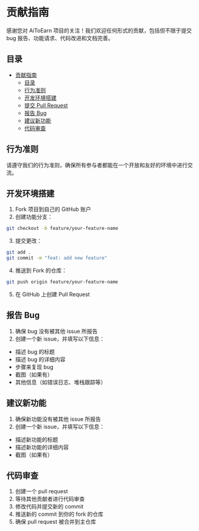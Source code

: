 # 贡献指南

感谢您对 AiToEarn 项目的关注！我们欢迎任何形式的贡献，包括但不限于提交 bug 报告、功能请求、代码改进和文档完善。

## 目录

- [贡献指南](#贡献指南)
  - [目录](#目录)
  - [行为准则](#行为准则)
  - [开发环境搭建](#开发环境搭建)
  - [提交 Pull Request](#提交-pull-request)
  - [报告 Bug](#报告-bug)
  - [建议新功能](#建议新功能)
  - [代码审查](#代码审查)

## 行为准则

请遵守我们的行为准则，确保所有参与者都能在一个开放和友好的环境中进行交流。

## 开发环境搭建

1. Fork 项目到自己的 GitHub 账户
2. 创建功能分支：
  ```bash
  git checkout -b feature/your-feature-name
  ```
3. 提交更改：
  ```bash
  git add . 
  git commit -m "feat: add new feature"
  ```
4. 推送到 Fork 的仓库：
  ```bash
  git push origin feature/your-feature-name
  ```
5. 在 GitHub 上创建 Pull Request

## 报告 Bug
1. 确保 bug 没有被其他 issue 所报告
2. 创建一个新 issue，并填写以下信息：
  - 描述 bug 的标题
  - 描述 bug 的详细内容
  - 步骤来复现 bug
  - 截图（如果有）
  - 其他信息（如错误日志、堆栈跟踪等）
## 建议新功能
1. 确保新功能没有被其他 issue 所报告
2. 创建一个新 issue，并填写以下信息：
  - 描述新功能的标题
  - 描述新功能的详细内容
  - 截图（如果有）
## 代码审查
1. 创建一个 pull request
2. 等待其他贡献者进行代码审查
3. 修改代码并提交新的 commit
4. 推送新的 commit 到你的 fork 的仓库
5. 确保 pull request 被合并到主仓库